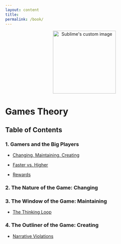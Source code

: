 ```yaml
---
layout: content
title: 
permalink: /book/
---
```


<p align="center">
  <img width="200" height="200" src="https://i.imgur.com/gSakIkl.png" alt="Sublime's custom image"/>
</p>

# Games Theory 



## Table of Contents

### 1. Gamers and the Big Players

- [Changing, Maintaining, Creating](https://allenleein.github.io/brains/2019/06/the-games)

- [Faster vs. Higher](https://allenleein.github.io/brains/2018/11/the-two-narratives)

- [Rewards]()

### 2. The Nature of the Game: Changing

### 3. The Window of the Game: Maintaining 

- [The Thinking Loop]()

### 4. The Outliner of the Game: Creating

- [Narrative Violations]()